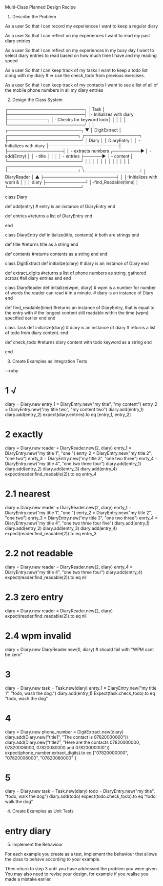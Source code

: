 Multi-Class Planned Design Recipe

1. Describe the Problem

As a user
So that I can record my experiences
I want to keep a regular diary

As a user
So that I can reflect on my experiences
I want to read my past diary entries

As a user
So that I can reflect on my experiences in my busy day
I want to select diary entries to read based on how much time I have and my reading speed

As a user
So that I can keep track of my tasks
I want to keep a todo list along with my diary # => use the check_todo from previous exercises.

As a user
So that I can keep track of my contacts
I want to see a list of all of the mobile phone numbers in all my diary entries

2. Design the Class System

┌─────────────────────────┐
│    Task                 │
├─────────────────────────┤
│- Initializes with diary ├─────────────┐
│- Checks for keyword todo│             │
│                         │             │
└─────────────────────────┘             │
                                        │
 ┌────────────────────────┐             ▼
 │      DigitExtract      │           ┌───────────────────────┐         ┌──────────────────┐
 ├────────────────────────┘           │        Diary          │         │   DiaryEntry     │
 │ - Initializes with diary           ├───────────────────────┤         ├──────────────────┤
 │ - extracts numbers     ┌─────────► │   - add(Entry)        │         │   - title        │
 │                        │           │   - entries           ├──────►  │   - content      │
 └────────────────────────┘           │                       │         │                  │
                                      │                       │         │                  │
                                      │                       │         │                  │
 ┌────────────────────────┐           └───────────────────────┘         └──────────────────┘
 │       DiaryReader      │             ▲
 ├────────────────────────┤             │
 │-Initializes with wpm & │             │
 │ diary                  ├─────────────┘
 │-find_Readable(time)    │
 └────────────────────────┘


class Diary

  def add(entry) # entry is an instance of DiaryEntry
  end

  def entries
    #returns a list of DiaryEntry
  end

end

class DiaryEntry
  def initialize(title, contents) # both are strings
  end

  def title
    #returns title as a string
  end

  def contents
    #returns contents as a string
  end
end

class DigitExtract
  def initialize(diary) # diary is an instance of Diary
  end

  def extract_digits
    #returns a list of phone numbers as string, gathered across 
    #all diary entries
  end
end

class DiaryReader
  def initialize(wpm, diary)
    # wpm is a number for number of words the reader can read
    # in a minute.
    # diary is an instance of Diary
  end

  def find_readable(time)
    #returns an instance of DiaryEntry, that is equal to the entry with
    # the longest content still readable within the time (wpm) specified earlier
  end
end

class Task
  def initialize(diary) # diary is an instance of diary
    # returns a list of todo from diary content.
  end

  def check_todo
    #returns diary content with todo keyword as a string
  end

end


3. Create Examples as Integration Tests

--ruby

# 1 √
diary = Diary.new
entry_1 = DiaryEntry.new("my title", "my content")
entry_2 = DiaryEntry.new("my title two", "my content two")
diary.add(entry_1)
diary.add(entry_2)
expect(diary.entries).to eq [entry_1, entry_2]


# 2 exactly
diary = Diary.new
reader = DiaryReader.new(2, diary)
enrty_1 = DiaryEntry.new("my title 1", "one ")
enrty_2 = DiaryEntry.new("my title 2", "one two")
enrty_3 = DiaryEntry.new("my title 3", "one two three")
enrty_4 = DiaryEntry.new("my title 4", "one two three four")
diary.add(entry_1)
diary.add(entry_2)
diary.add(entry_3)
diary.add(entry_4)
expect(reader.find_readable(2)).to eq entry_4

# 2.1 nearest
diary = Diary.new
reader = DiaryReader.new(2, diary)
enrty_1 = DiaryEntry.new("my title 1", "one ")
enrty_2 = DiaryEntry.new("my title 2", "one two")
enrty_3 = DiaryEntry.new("my title 3", "one two three")
enrty_4 = DiaryEntry.new("my title 4", "one two three four five")
diary.add(entry_1)
diary.add(entry_2)
diary.add(entry_3)
diary.add(entry_4)
expect(reader.find_readable(2)).to eq entry_3

# 2.2 not readable
diary = Diary.new
reader = DiaryReader.new(2, diary)
enrty_4 = DiaryEntry.new("my title 4", "one two three four")
diary.add(entry_4)
expect(reader.find_readable(2)).to eq nil

# 2.3 zero entry
diary = Diary.new
reader = DiaryReader.new(2, diary)
expect(reader.find_readable(2)).to eq nil

# 2.4 wpm invalid
diary = Diary.new
DiaryReader.new(0, diary) # should fail with "WPM cant be zero"


# 3

diary = Diary.new
task = Task.new(diary)
enrty_1 = DiaryEntry.new("my title 1", "todo, wash the dog.")
diary.add(entry_1)
Expect(task.check_todo).to eq "todo, wash the dog"

# 4

diary = Diary.new
phone_number = DigitExtract.new(diary)
diary.add(Diary.new("title1", "The contact is 07820000000"))
diary.add(Diary.new("title2", "Here are the contacts 07820000000, 07820006000, 07820080000 and 07820000000"))
expect(phone_number.extract_digits).to eq ["07820000000", "07820006000", "07820080000" ]

# 5

diary = Diary.new
task = Task.new(diary)
todo = DiaryEntry.new("my title", "todo, walk the dog")
diary.add(todo)
expect(todo.check_todo).to eq "todo, walk the dog"




4. Create Examples as Unit Tests
# entry diary


5. Implement the Behaviour

For each example you create as a test, implement the behaviour that allows the class to behave according to your example.

Then return to step 3 until you have addressed the problem you were given. You may also need to revise your design, for example if you realise you made a mistake earlier.

